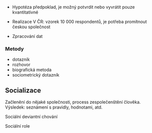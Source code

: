 - Hypotéza
předpoklad, je možný potvrdit nebo vyvrátit pouze kvantitativné

- Realizace
V ČR: vzorek 10 000 respondentů, je potřeba promítnout českou společnost

- Zpracování dat

### Metody

- dotazník
- rozhovor
- biografická metoda
- sociometrický dotazník

## Socializace
Začlenění do nějaké společnosti, process zespolečenštění člověka.
Výsledek: seznámení s pravidly, hodnotami, atd.

Sociální deviantní chování

Sociální role